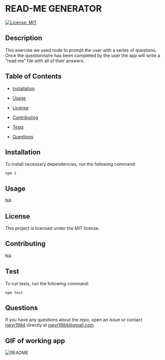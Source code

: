 
# READ-ME GENERATOR

[![License: MIT](https://img.shields.io/badge/License-MIT-yellow.svg)](https://github.com/joeyr1984/read-me-generator)

## Description

This exercise we used node to prompt the user with a series of questions. Once the questionnaire has been completed by the user the app will write a “read me” file with all of their answers. 

## Table of Contents

* [Installation](#installation)

* [Usage](#usage)

* [License](#license)

* [Contributing](#contributing)

* [Tests](#test)

* [Questions](#questions)

## Installation

To install necessary dependencies, run the following command:

```
npm i
```

## Usage

NA

## License

This project is licensed under the MIT license.

## Contributing

NA

## Test

To run tests, run the following command:

```
npm test
```

## Questions

If you have any questions about the repo, open an issue or contact [joeyr1984](https://github.com/joeyr1984/) directly at joeyr1984@gmail.com

## GIF of working app

![README](./README-GIF.gif)

